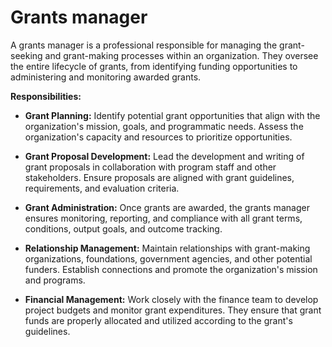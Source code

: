 # Grants manager

A grants manager is a professional responsible for managing the grant-seeking and grant-making processes within an organization. They oversee the entire lifecycle of grants, from identifying funding opportunities to administering and monitoring awarded grants.

**Responsibilities:**

* **Grant Planning:** Identify potential grant opportunities that align with the organization's mission, goals, and programmatic needs. Assess the organization's capacity and resources to prioritize opportunities.

* **Grant Proposal Development:** Lead the development and writing of grant proposals in collaboration with program staff and other stakeholders. Ensure proposals are aligned with grant guidelines, requirements, and evaluation criteria.

* **Grant Administration:** Once grants are awarded, the grants manager ensures monitoring, reporting, and compliance with all grant terms, conditions, output goals, and outcome tracking.

* **Relationship Management:** Maintain relationships with grant-making organizations, foundations, government agencies, and other potential funders. Establish connections and promote the organization's mission and programs.

* **Financial Management:** Work closely with the finance team to develop project budgets and monitor grant expenditures. They ensure that grant funds are properly allocated and utilized according to the grant's guidelines.
